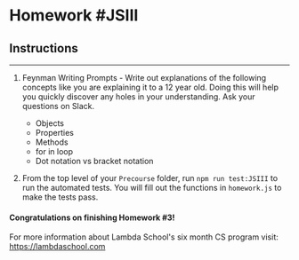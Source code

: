 # Homework #JSIII

## Instructions
---
1. Feynman Writing Prompts - Write out explanations of the following concepts like you are explaining it to a 12 year old.  Doing this will help you quickly discover any holes in your understanding.  Ask your questions on Slack.
		
	* Objects
	* Properties
	* Methods
	* for in loop
	* Dot notation vs bracket notation

2. From the top level of your `Precourse` folder, run `npm run test:JSIII` to run the automated tests. You will fill out the functions in `homework.js` to make the tests pass.


#### Congratulations on finishing Homework #3!

For more information about Lambda School's six month CS program visit: https://lambdaschool.com
